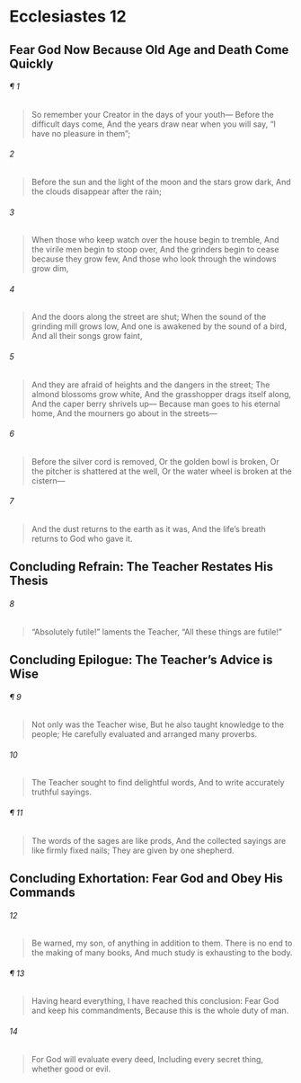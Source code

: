 # Ecclesiastes 12
## Fear God Now Because Old Age and Death Come Quickly
###### ¶ 1
> So remember your Creator in the days of your youth—
> Before the difficult days come,
> And the years draw near when you will say, “I have no pleasure in them”;
###### 2
> Before the sun and the light of the moon and the stars grow dark,
> And the clouds disappear after the rain;
###### 3
> When those who keep watch over the house begin to tremble,
> And the virile men begin to stoop over,
> And the grinders begin to cease because they grow few,
> And those who look through the windows grow dim,
###### 4
> And the doors along the street are shut;
> When the sound of the grinding mill grows low,
> And one is awakened by the sound of a bird,
> And all their songs grow faint,
###### 5
> And they are afraid of heights and the dangers in the street;
> The almond blossoms grow white,
> And the grasshopper drags itself along,
> And the caper berry shrivels up—
> Because man goes to his eternal home,
> And the mourners go about in the streets—
###### 6
> Before the silver cord is removed,
> Or the golden bowl is broken,
> Or the pitcher is shattered at the well,
> Or the water wheel is broken at the cistern—
###### 7
> And the dust returns to the earth as it was,
> And the life’s breath returns to God who gave it.
## Concluding Refrain: The Teacher Restates His Thesis
###### 8
> “Absolutely futile!” laments the Teacher,
> “All these things are futile!”
## Concluding Epilogue: The Teacher’s Advice is Wise
###### ¶ 9
> Not only was the Teacher wise,
> But he also taught knowledge to the people;
> He carefully evaluated and arranged many proverbs.
###### 10
> The Teacher sought to find delightful words,
> And to write accurately truthful sayings.
###### ¶ 11
> The words of the sages are like prods,
> And the collected sayings are like firmly fixed nails;
> They are given by one shepherd.
## Concluding Exhortation: Fear God and Obey His Commands
###### 12
> Be warned, my son, of anything in addition to them.
> There is no end to the making of many books,
> And much study is exhausting to the body.
###### ¶ 13
> Having heard everything, I have reached this conclusion:
> Fear God and keep his commandments,
> Because this is the whole duty of man.
###### 14
> For God will evaluate every deed,
> Including every secret thing, whether good or evil.
